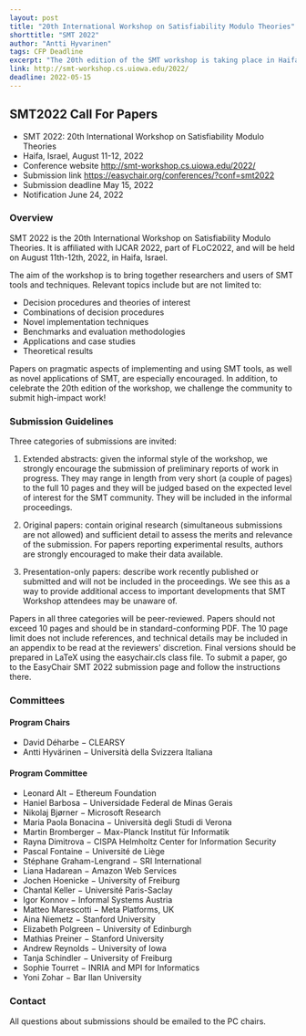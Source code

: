 ```yaml
---
layout: post
title: "20th International Workshop on Satisfiability Modulo Theories"
shorttitle: "SMT 2022"
author: "Antti Hyvarinen"
tags: CFP Deadline
excerpt: "The 20th edition of the SMT workshop is taking place in Haifa, and we're looking for contributions!"
link: http://smt-workshop.cs.uiowa.edu/2022/
deadline: 2022-05-15
---
```

## SMT2022 Call For Papers

 * SMT 2022: 20th International Workshop on Satisfiability Modulo Theories
 * Haifa, Israel, August 11-12, 2022
 * Conference website	http://smt-workshop.cs.uiowa.edu/2022/
 * Submission link	https://easychair.org/conferences/?conf=smt2022
 * Submission deadline	May 15, 2022
 * Notification	June 24, 2022

### Overview

SMT 2022 is the 20th International Workshop on Satisfiability Modulo
Theories. It is affiliated with IJCAR 2022, part of FLoC2022, and will
be held on August 11th-12th, 2022, in Haifa, Israel.

The aim of the workshop is to bring together researchers and users of
SMT tools and techniques. Relevant topics include but are not limited
to:

  * Decision procedures and theories of interest
  * Combinations of decision procedures
  * Novel implementation techniques
  * Benchmarks and evaluation methodologies
  * Applications and case studies
  * Theoretical results

Papers on pragmatic aspects of implementing and using SMT tools, as
well as novel applications of SMT, are especially encouraged. In
addition, to celebrate the 20th edition of the workshop, we challenge
the community to submit high-impact work!

### Submission Guidelines

Three categories of submissions are invited:

 1. Extended abstracts: given the informal style of the workshop, we
    strongly encourage the submission of preliminary reports of work
    in progress. They may range in length from very short (a couple of
    pages) to the full 10 pages and they will be judged based on the
    expected level of interest for the SMT community. They will be
    included in the informal proceedings.

 2. Original papers: contain original research (simultaneous
    submissions are not allowed) and sufficient detail to assess the
    merits and relevance of the submission. For papers reporting
    experimental results, authors are strongly encouraged to make
    their data available.

 3. Presentation-only papers: describe work recently published or
    submitted and will not be included in the proceedings. We see this
    as a way to provide additional access to important developments
    that SMT Workshop attendees may be unaware of.

Papers in all three categories will be peer-reviewed. Papers should
not exceed 10 pages and should be in standard-conforming PDF. The 10
page limit does not include references, and technical details may be
included in an appendix to be read at the reviewers' discretion. Final
versions should be prepared in LaTeX using the easychair.cls class
file. To submit a paper, go to the EasyChair SMT 2022 submission page
and follow the instructions there.

### Committees

#### Program Chairs

  * David Déharbe − CLEARSY
  * Antti Hyvärinen − Università della Svizzera Italiana

#### Program Committee

  * Leonard Alt − Ethereum Foundation
  * Haniel Barbosa − Universidade Federal de Minas Gerais
  * Nikolaj Bjørner − Microsoft Research
  * Maria Paola Bonacina − Università degli Studi di Verona
  * Martin Bromberger − Max-Planck Institut für Informatik
  * Rayna Dimitrova − CISPA Helmholtz Center for Information Security
  * Pascal Fontaine − Université de Liège
  * Stéphane Graham-Lengrand − SRI International
  * Liana Hadarean − Amazon Web Services
  * Jochen Hoenicke − University of Freiburg
  * Chantal Keller − Université Paris-Saclay
  * Igor Konnov − Informal Systems Austria
  * Matteo Marescotti − Meta Platforms, UK
  * Aina Niemetz − Stanford University
  * Elizabeth Polgreen − University of Edinburgh
  * Mathias Preiner − Stanford University
  * Andrew Reynolds − University of Iowa
  * Tanja Schindler − University of Freiburg
  * Sophie Tourret − INRIA and MPI for Informatics
  * Yoni Zohar − Bar Ilan University

### Contact

All questions about submissions should be emailed to the PC chairs.

